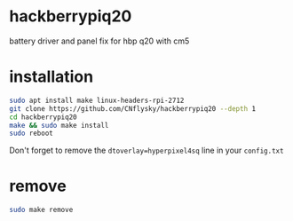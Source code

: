 # hackberrypiq20
battery driver and panel fix for hbp q20 with cm5
# installation
```bash
sudo apt install make linux-headers-rpi-2712
git clone https://github.com/CNflysky/hackberrypiq20 --depth 1
cd hackberrypiq20
make && sudo make install
sudo reboot
```
Don't forget to remove the `dtoverlay=hyperpixel4sq` line in your `config.txt`

# remove
```bash
sudo make remove
```

